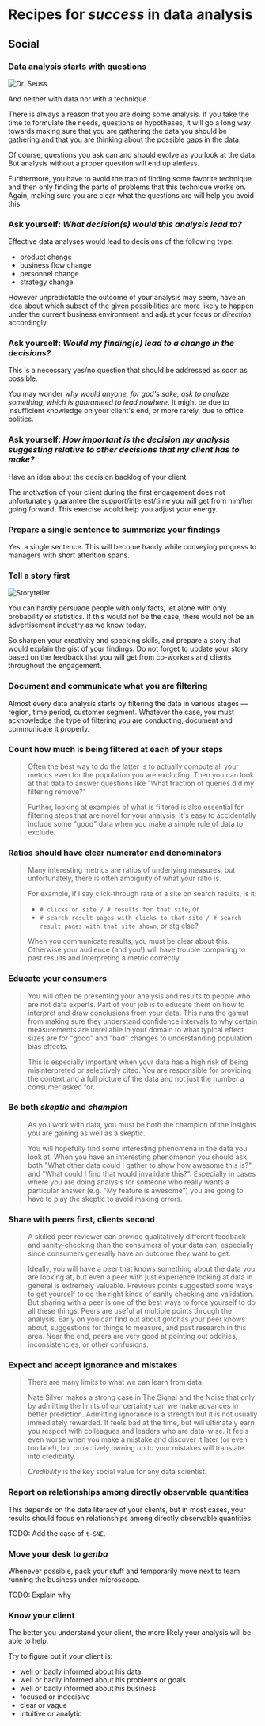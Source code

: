 # Recipes for _success_ in data analysis

## Social

### Data analysis starts with questions
![Dr. Seuss](images/dr-seuss.jpg)

And neither with data nor with a technique.

There is always a reason that you are doing some analysis. If you take the time to formulate the needs, questions or hypotheses, it will go a long way towards making sure that you are gathering the data you should be gathering and that you are thinking about the possible gaps in the data.

Of course, questions you ask can and should evolve as you look at the data. But analysis without a proper question will end up aimless.

Furthermore, you have to avoid the trap of finding some favorite technique and then only finding the parts of problems that this technique works on. Again, making sure you are clear what the questions are will help you avoid this.

### Ask yourself: _What decision(s) would this analysis lead to?_
Effective data analyses would lead to decisions of the following type:
* product change
* business flow change
* personnel change
* strategy change

However unpredictable the outcome of your analysis may seem, have an idea about which subset of the given possibilities are more likely to happen under the current business environment and adjust your focus or _direction_ accordingly.

### Ask yourself: _Would my finding(s) lead to a change in the decisions?_
This is a necessary yes/no question that should be addressed as soon as possible.

You may wonder _why would anyone, for god's sake, ask to analyze something, which is guaranteed to lead nowhere_. It might be due to insufficient knowledge on your client's end, or more rarely, due to office politics.

### Ask yourself: _How important is the decision my analysis suggesting relative to other decisions that my client has to make?_
Have an idea about the decision backlog of your client.

The motivation of your client during the first engagement does not unfortunately guarantee the support/interest/time you will get from him/her going forward. This exercise would help you adjust your energy.

### Prepare a single sentence to summarize your findings
Yes, a single sentence. This will become handy while conveying progress to managers with short attention spans.

### Tell a story first
![Storyteller](images/John_William_Waterhouse_-_The_Decameron.jpg)

You can hardly persuade people with only facts, let alone with only probability or statistics. If this would not be the case, there would not be an advertisement industry as we know today.

So sharpen your creativity and speaking skills, and prepare a story that would explain the gist of your findings. Do not forget to update your story based on the feedback that you will get from co-workers and clients throughout the engagement.

### Document and communicate what you are filtering
Almost every data analysis starts by filtering the data in various stages ― region, time period, customer segment. Whatever the case, you must acknowledge the type of filtering you are conducting, document and communicate it properly.

### Count how much is being filtered at each of your steps
> Often the best way to do the latter is to actually compute all your metrics even for the population you are excluding. Then you can look at that data to answer questions like "What fraction of queries did my filtering remove?"
>
> Further, looking at examples of what is filtered is also essential for filtering steps that are novel for your analysis. It's easy to accidentally include some "good" data when you make a simple rule of data to exclude.

### Ratios should have clear numerator and denominators
> Many interesting metrics are ratios of underlying measures, but unfortunately, there is often ambiguity of what your ratio is.
>
> For example, if I say click-through rate of a site on search results, is it:
> * `# clicks on site / # results for that site`, or
> * `# search result pages with clicks to that site / # search result pages with that site shown`, or stg else?
>
> When you communicate results, you must be clear about this. Otherwise your audience (and you!) will have trouble comparing to past results and interpreting a metric correctly.

### Educate your consumers
> You will often be presenting your analysis and results to people who are not data experts. Part of your job is to educate them on how to interpret and draw conclusions from your data. This runs the gamut from making sure they understand confidence intervals to why certain measurements are unreliable in your domain to what typical effect sizes are for "good" and "bad" changes to understanding population bias effects.
>
> This is especially important when your data has a high risk of being misinterpreted or selectively cited. You are responsible for providing the context and a full picture of the data and not just the number a consumer asked for.

### Be both *skeptic* and *champion*
> As you work with data, you must be both the champion of the insights you are gaining as well as a skeptic.
>
> You will hopefully find some interesting phenomena in the data you look at. When you have an interesting phenomenon you should ask both "What other data could I gather to show how awesome this is?" and "What could I find that would invalidate this?". Especially in cases where you are doing analysis for someone who really wants a particular answer (e.g. "My feature is awesome") you are going to have to play the skeptic to avoid making errors.

### Share with peers first, clients second
> A skilled peer reviewer can provide qualitatively different feedback and sanity-checking than the consumers of your data can, especially since consumers generally have an outcome they want to get.
>
> Ideally, you will have a peer that knows something about the data you are looking at, but even a peer with just experience looking at data in general is extremely valuable. Previous points suggested some ways to get yourself to do the right kinds of sanity checking and validation. But sharing with a peer is one of the best ways to force yourself to do all these things. Peers are useful at multiple points through the analysis. Early on you can find out about gotchas your peer knows about, suggestions for things to measure, and past research in this area. Near the end, peers are very good at pointing out oddities, inconsistencies, or other confusions.

### Expect and accept ignorance and mistakes
> There are many limits to what we can learn from data.
>
> Nate Silver makes a strong case in The Signal and the Noise that only by admitting the limits of our certainty can we make advances in better prediction. Admitting ignorance is a strength but it is not usually immediately rewarded. It feels bad at the time, but will ultimately earn you respect with colleagues and leaders who are data-wise. It feels even worse when you make a mistake and discover it later (or even too late!), but proactively owning up to your mistakes will translate into credibility.
>
> _Credibility_ is the key social value for any data scientist.

### Report on relationships among directly observable quantities
This depends on the data literacy of your clients, but in most cases, your results should focus on relationships among directly observable quantities.

TODO: Add the case of `t-SNE`.

### Move your desk to *genba*
Whenever possible, pack your stuff and temporarily move next to team running the business under microscope.

TODO: Explain why

### Know your client
The better you understand your client, the more likely your analysis will be able to help.

Try to figure out if your client is:
* well or badly informed about his data
* well or badly informed about his problems or goals
* well or badly informed about his business
* focused or indecisive
* clear or vague
* intuitive or analytic
